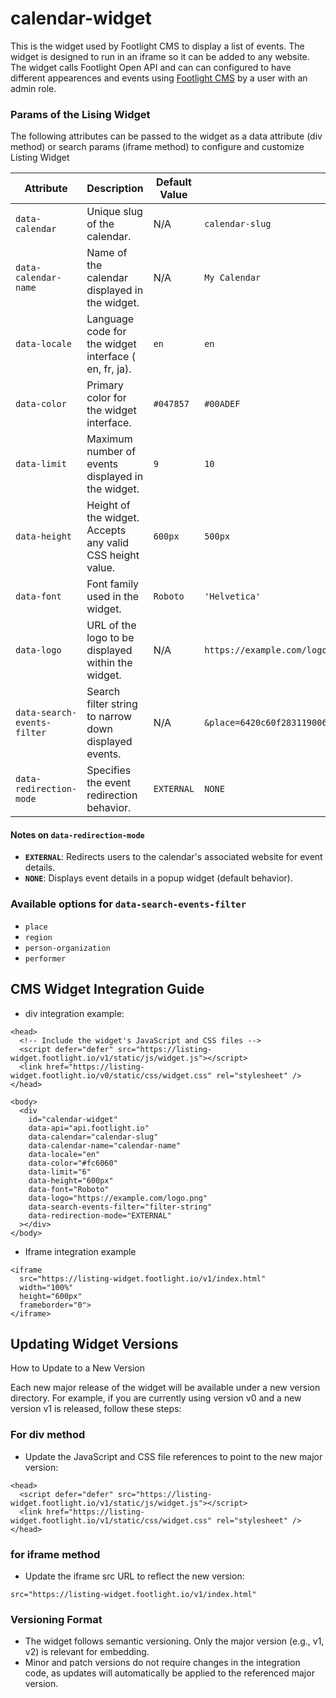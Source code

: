 # calendar-widget

This is the widget used by Footlight CMS to display a list of events. The widget is designed to run in an iframe so it can be added to any website. The widget calls Footlight Open API and can can configured to have different appearences and events using [Footlight CMS](https://cms.footlight.io) by a user with an admin role.

### Params of the Lising Widget

The following attributes can be passed to the widget as a data attribute (div method) or search params (iframe method) to configure and customize Listing Widget

| Attribute                 | Description                                                                                       | Default Value       | Example Value                          |
|---------------------------|---------------------------------------------------------------------------------------------------|---------------------|----------------------------------
| `data-calendar`          | Unique slug of the calendar.                                                                      | N/A                 | `calendar-slug`                       |
| `data-calendar-name`     | Name of the calendar displayed in the widget.                                                    | N/A                 | `My Calendar`                         |
| `data-locale`            | Language code for the widget interface ( en, fr, ja).                        | `en`                | `en`                                  |
| `data-color`             | Primary color for the widget interface.                                                          | `#047857`           | `#00ADEF`                             |
| `data-limit`             | Maximum number of events displayed in the widget.                                                | `9`                 | `10`                                  |
| `data-height`            | Height of the widget. Accepts any valid CSS height value.                                        | `600px`             | `500px`                               |
| `data-font`              | Font family used in the widget.                                                                  | `Roboto`            | `'Helvetica'`             |
| `data-logo`              | URL of the logo to be displayed within the widget.                                               | N/A                 | `https://example.com/logo.png`        |
| `data-search-events-filter` | Search filter string to narrow down displayed events.                                         | N/A                 |`&place=6420c60f2831190064570c3a&region=63bc0b2d1c6b6c005aad5253`       |
| `data-redirection-mode`  | Specifies the event redirection behavior.                                                        | `EXTERNAL`              | `NONE`                            |

#### Notes on `data-redirection-mode`
- **`EXTERNAL`**: Redirects users to the calendar's associated website for event details.  
- **`NONE`**: Displays event details in a popup widget (default behavior).

### Available options for `data-search-events-filter`

- `place`
- `region`
- `person-organization`
- `performer`

## CMS Widget Integration Guide

* div integration example:
```
<head>
  <!-- Include the widget's JavaScript and CSS files -->
  <script defer="defer" src="https://listing-widget.footlight.io/v1/static/js/widget.js"></script>
  <link href="https://listing-widget.footlight.io/v0/static/css/widget.css" rel="stylesheet" />
</head>

<body>
  <div
    id="calendar-widget"
    data-api="api.footlight.io"                                   
    data-calendar="calendar-slug"                                 
    data-calendar-name="calendar-name"                            
    data-locale="en"                                              
    data-color="#fc6060"                                          
    data-limit="6"                                                
    data-height="600px"                                           
    data-font="Roboto"                                            
    data-logo="https://example.com/logo.png"                      
    data-search-events-filter="filter-string"                     
    data-redirection-mode="EXTERNAL"                              
  ></div>
</body>
```

* Iframe integration example
```
<iframe
  src="https://listing-widget.footlight.io/v1/index.html"
  width="100%"
  height="600px"
  frameborder="0">
</iframe>
```

## Updating Widget Versions

How to Update to a New Version

Each new major release of the widget will be available under a new version directory. For example, if you are currently using version v0 and a new version v1 is released, follow these steps:

### For div method
* Update the JavaScript and CSS file references to point to the new major version:
```
<head>
  <script defer="defer" src="https://listing-widget.footlight.io/v1/static/js/widget.js"></script>
  <link href="https://listing-widget.footlight.io/v1/static/css/widget.css" rel="stylesheet" />
</head>
```

### for iframe method
* Update the iframe src URL to reflect the new version:
```
src="https://listing-widget.footlight.io/v1/index.html"
```

### Versioning Format
* The widget follows semantic versioning. Only the major version (e.g., v1, v2) is relevant for embedding.
* Minor and patch versions do not require changes in the integration code, as updates will automatically be applied to the referenced major version.






